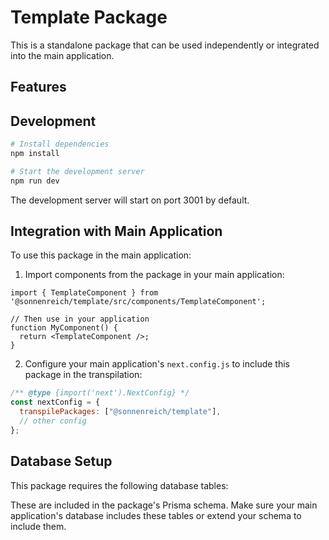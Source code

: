 # Template Package

This is a standalone package that can be used independently or integrated into the main application.

## Features

## Development

```bash
# Install dependencies
npm install

# Start the development server
npm run dev
```

The development server will start on port 3001 by default.

## Integration with Main Application

To use this package in the main application:

1. Import components from the package in your main application:

```tsx
import { TemplateComponent } from '@sonnenreich/template/src/components/TemplateComponent';

// Then use in your application
function MyComponent() {
  return <TemplateComponent />;
}
```

2. Configure your main application's `next.config.js` to include this package in the transpilation:

```js
/** @type {import('next').NextConfig} */
const nextConfig = {
  transpilePackages: ["@sonnenreich/template"],
  // other config
};
```

## Database Setup

This package requires the following database tables:


These are included in the package's Prisma schema. Make sure your main application's database includes these tables or extend your schema to include them. 